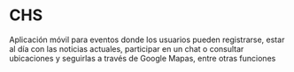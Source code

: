 # CHS
Aplicación móvil para eventos donde los usuarios pueden registrarse, estar al día con las noticias actuales, participar en un chat o consultar ubicaciones y seguirlas a través de Google Mapas, entre otras funciones
